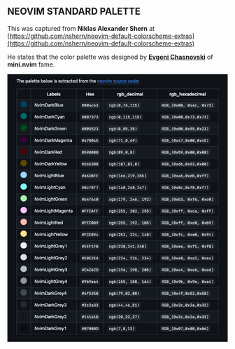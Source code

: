 ## NEOVIM STANDARD PALETTE

This was captured from **Niklas Alexander Shern** at
[https://github.com/nshern/neovim-default-colorscheme-extras](https://github.com/nshern/neovim-default-colorscheme-extras)

He states that the color palette was designed by [**Evgeni Chasnovski**](https://github.com/echasnovski)
of **mini.nvim** fame.

![neovim-palette](neovim-palette.png)
